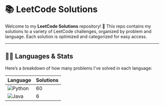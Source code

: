 # 📚 LeetCode Solutions

Welcome to my **LeetCode Solutions** repository! 🚀 This repo contains my solutions to a variety of LeetCode challenges, organized by problem and language. Each solution is optimized and categorized for easy access.

---

## 🧑‍💻 Languages & Stats

Here’s a breakdown of how many problems I've solved in each language:

| Language      | Solutions |
| ------------- | ----------|
| ![Python](https://img.shields.io/badge/-Python-3776AB?style=flat&logo=python&logoColor=white) | 60 |
| ![Java](https://img.shields.io/badge/-Java-007396?style=flat&logo=java&logoColor=white) | 6 |





